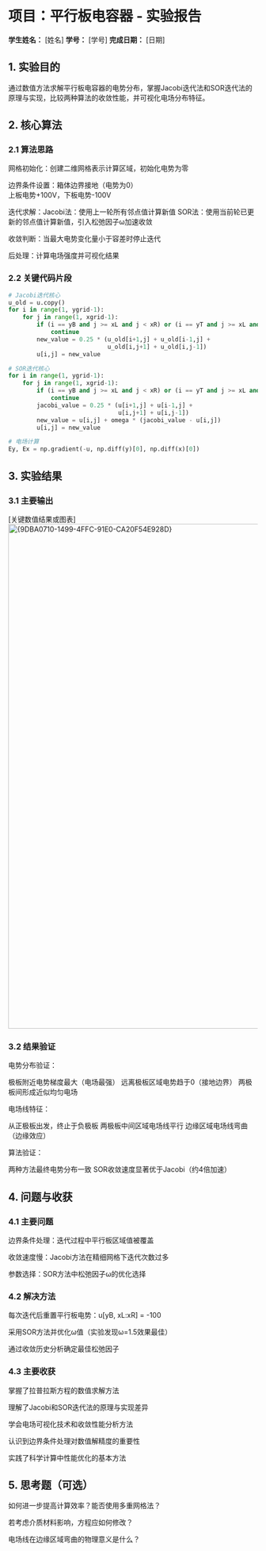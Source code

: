 # 项目：平行板电容器 - 实验报告

**学生姓名：** [姓名] **学号：** [学号] **完成日期：** [日期]

## 1. 实验目的

通过数值方法求解平行板电容器的电势分布，掌握Jacobi迭代法和SOR迭代法的原理与实现，比较两种算法的收敛性能，并可视化电场分布特征。

## 2. 核心算法
### 2.1 算法思路

网格初始化​：创建二维网格表示计算区域，初始化电势为零

​边界条件设置​：箱体边界接地（电势为0）    
             上板电势+100V，下板电势-100V

​迭代求解​：Jacobi法：使用上一轮所有邻点值计算新值
         SOR法：使用当前轮已更新的邻点值计算新值，引入松弛因子ω加速收敛

​收敛判断​：当最大电势变化量小于容差时停止迭代

​后处理​：计算电场强度并可视化结果

### 2.2 关键代码片段
```python
# Jacobi迭代核心
u_old = u.copy()
for i in range(1, ygrid-1):
    for j in range(1, xgrid-1):
        if (i == yB and j >= xL and j < xR) or (i == yT and j >= xL and j < xR):
            continue
        new_value = 0.25 * (u_old[i+1,j] + u_old[i-1,j] + 
                            u_old[i,j+1] + u_old[i,j-1])
        u[i,j] = new_value

# SOR迭代核心
for i in range(1, ygrid-1):
    for j in range(1, xgrid-1):
        if (i == yB and j >= xL and j < xR) or (i == yT and j >= xL and j < xR):
            continue
        jacobi_value = 0.25 * (u[i+1,j] + u[i-1,j] + 
                               u[i,j+1] + u[i,j-1])
        new_value = u[i,j] + omega * (jacobi_value - u[i,j])
        u[i,j] = new_value

# 电场计算
Ey, Ex = np.gradient(-u, np.diff(y)[0], np.diff(x)[0])
```

## 3. 实验结果

### 3.1 主要输出

[关键数值结果或图表]
<img width="1018" alt="{9DBA0710-1499-4FFC-91E0-CA20F54E928D}" src="https://github.com/user-attachments/assets/280e1fb6-4894-41b9-848b-08b0c890ab89" />


### 3.2 结果验证

电势分布验证​：

极板附近电势梯度最大（电场最强）    远离极板区域电势趋于0（接地边界）    两极板间形成近似均匀电场


​电场线特征​：

从正极板出发，终止于负极板    两极板中间区域电场线平行    边缘区域电场线弯曲（边缘效应）


​算法验证​：

两种方法最终电势分布一致    SOR收敛速度显著优于Jacobi（约4倍加速）

## 4. 问题与收获

### 4.1 主要问题

边界条件处理​：迭代过程中平行板区域值被覆盖

​收敛速度慢​：Jacobi方法在精细网格下迭代次数过多

​参数选择​：SOR方法中松弛因子ω的优化选择

### 4.2 解决方法

每次迭代后重置平行板电势：u[yB, xL:xR] = -100

采用SOR方法并优化ω值（实验发现ω=1.5效果最佳）

通过收敛历史分析确定最佳松弛因子

### 4.3 主要收获

掌握了拉普拉斯方程的数值求解方法

理解了Jacobi和SOR迭代法的原理与实现差异

学会电场可视化技术和收敛性能分析方法

认识到边界条件处理对数值解精度的重要性

实践了科学计算中性能优化的基本方法

## 5. 思考题（可选）

如何进一步提高计算效率？能否使用多重网格法？

若考虑介质材料影响，方程应如何修改？

电场线在边缘区域弯曲的物理意义是什么？
